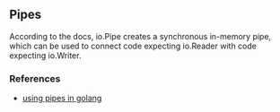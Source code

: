 ## Pipes

According to the docs, io.Pipe creates a synchronous in-memory pipe, which can be used to connect code expecting io.Reader with code expecting io.Writer.

### References
- [using pipes in golang](https://zupzup.org/io-pipe-go/)
